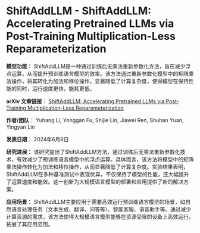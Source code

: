 # ShiftAddLLM - ShiftAddLLM: Accelerating Pretrained LLMs via Post-Training Multiplication-Less Reparameterization

**模型功能**：
ShiftAddLLM是一种通过训练后无乘法重新参数化方法，旨在减少浮点运算，从而提升预训练语言模型的效率。该方法通过重新参数化模型中的矩阵乘法操作，将其转化为加法和移位操作，显著降低了计算复杂度，使得模型在保持性能的同时，运行速度更快，能耗更低。

**arXiv 文章链接**：
[ShiftAddLLM: Accelerating Pretrained LLMs via Post-Training Multiplication-Less Reparameterization](https://arxiv.org/abs/2406.05981)

**作者/团队**：
Yuhang Li, Yonggan Fu, Shijie Lin, Jiawei Ren, Shuhan Yuan, Yingyan Lin

**发表日期**：
2024年6月8日

**研究进展**：
该研究提出了ShiftAddLLM方法，通过训练后无乘法重新参数化技术，有效减少了预训练语言模型中的浮点运算。具体而言，该方法将模型中的矩阵乘法操作转化为加法和移位操作，从而显著降低了计算复杂度。实验结果表明，ShiftAddLLM在多种基准测试中表现优异，不仅保持了模型的性能，还大幅提升了运算速度和能效。这一创新为大规模语言模型的部署和应用提供了新的解决方案。

**应用场景**：
ShiftAddLLM主要应用于需要高效运行预训练语言模型的场景，如自然语言处理任务（文本生成、翻译、问答等）、智能客服、语音助手等。通过减少计算资源的需求，该方法使得大规模语言模型能够在资源受限的设备上高效运行，拓展了其应用范围。
```